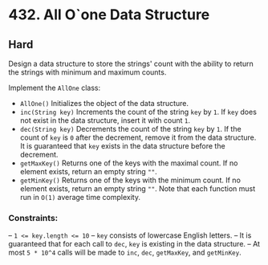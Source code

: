 # 432. All O`one Data Structure

## Hard

Design a data structure to store the strings' count with the ability to return the strings with minimum and maximum
counts.

Implement the `AllOne` class:

- `AllOne()` Initializes the object of the data structure.
- `inc(String key)` Increments the count of the string `key` by `1`. If `key` does not exist in the data structure,
  insert it with count `1`.
- `dec(String key)` Decrements the count of the string `key` by `1`. If the count of `key` is `0` after the decrement,
  remove it from the data structure. It is guaranteed that `key` exists in the data structure before the decrement.
- `getMaxKey()` Returns one of the keys with the maximal count. If no element exists, return an empty string `""`.
- `getMinKey()` Returns one of the keys with the minimum count. If no element exists, return an empty string `""`.
  Note that each function must run in `O(1)` average time complexity.

### Constraints:

– `1 <= key.length <= 10`
– `key` consists of lowercase English letters.
– It is guaranteed that for each call to `dec`, `key` is existing in the data structure.
– At most `5 * 10^4` calls will be made to `inc`, `dec`, `getMaxKey`, and `getMinKey`.
